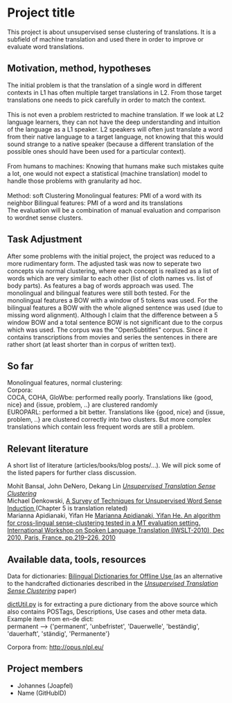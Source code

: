 # Project title

This project is about unsupervised sense clustering of translations. It is a subfield of machine translation and 
used there in order to improve or evaluate word translations.

## Motivation, method, hypotheses

The initial problem is that the translation of a single word in different contexts in L1 has often multiple target translations in L2. From those target translations one needs to pick carefully in order to match the context.
</br></br>
This is not even a problem restricted to machine translation. If we look at L2 language learners, they can not have the deep understanding and intuition of the language as a L1 speaker. L2 speakers will often just translate a word from their native language to a target language, not knowing that this would sound strange to a native speaker (because a different translation of the possible ones should have been used for a particular context).
</br></br>
From humans to machines: Knowing that humans make such mistakes quite a lot, one would not expect a statistical (machine translation) model to handle those problems with granularity ad hoc.
</br></br>
Method: soft Clustering
Monolingual features: PMI of a word with its neighbor
Bilingual features: PMI of a word and its translations
</br>
The evaluation will be a combination of manual evaluation and comparison to wordnet sense clusters.

## Task Adjustment

After some problems with the initial project, the project was reduced to a more rudimentary form.
The adjusted task was now to seperate two concepts via normal clustering, where each concept is realized as a list 
of words which are very similar to each other (list of cloth names vs. list of body parts).
As features a bag of words approach was used.
The monolingual and bilingual features were still both tested.
For the monolingual features a BOW with a window of 5 tokens was used.
For the bilingual features a BOW with the whole aligned sentence was used (due to missing word alignment).
Although I claim that the difference between a 5 window BOW and a total sentence BOW is not significant due to the corpus which was used. The corpus was the "OpenSubtitles" corpus. Since it contains transcriptions from movies and series the sentences in there are rather short (at least shorter than in corpus of written text).


## So far

Monolingual features, normal clustering:
</br>
Corpora:</br>
  COCA, COHA, GloWbe: performed really poorly. Translations like {good, nice} and {issue, problem, ..} are clustered randomly
  </br>
  EUROPARL: performed a bit better. Translations like {good, nice} and {issue, problem, ..} are clustered correctly into two clusters. But more complex translations which contain less frequent words are still a problem.


## Relevant literature 

A short list of literature (articles/books/blog posts/...). We will
pick some of the listed papers for further class discussion.

Mohit Bansal, John DeNero, Dekang Lin [_Unsupervised Translation Sense Clustering_](https://www.cs.unc.edu/~mbansal/papers/naacl12_translationSenseClustering.pdf)
</br>
Michael Denkowski, [ A Survey of Techniques for Unsupervised Word
Sense Induction ](https://www.cs.cmu.edu/~mdenkows/pdf/wsi2009.pdf) (Chapter 5 is translation related)
</br>
Marianna Apidianaki, Yifan He [ Marianna Apidianaki, Yifan He. An algorithm for cross-lingual sense-clustering tested in a MT evaluation
setting. International Workshop on Spoken Language Translation (IWSLT-2010), Dec 2010,
Paris, France. pp.219–226, 2010 ](https://hal.inria.fr/hal-00544745/document)



## Available data, tools, resources
Data for dictionaries: [ Bilingual Dictionaries for Offline Use ](https://en.wiktionary.org/wiki/User%3aMatthias_Buchmeier)
(as an alternative to the handcrafted dictionaries described in the 
[_Unsupervised Translation Sense Clustering_](https://www.cs.unc.edu/~mbansal/papers/naacl12_translationSenseClustering.pdf) paper)

[dictUtil.py](https://github.com/SfS-unsupervisedCL/project-translation_meaning_clustering/blob/master/dictUtil.py) is for extracting a pure dictionary from the above source which also contains POSTags, Descriptions, Use cases and other meta data.
<br>
Example item from en-de dict:
<br>
permanent --> {'permanent', 'unbefristet', 'Dauerwelle', 'beständig', 'dauerhaft', 'ständig', 'Permanente'}

Corpora from:
http://opus.nlpl.eu/



## Project members

- Johannes (Joapfel)
- Name (GitHubID) 
